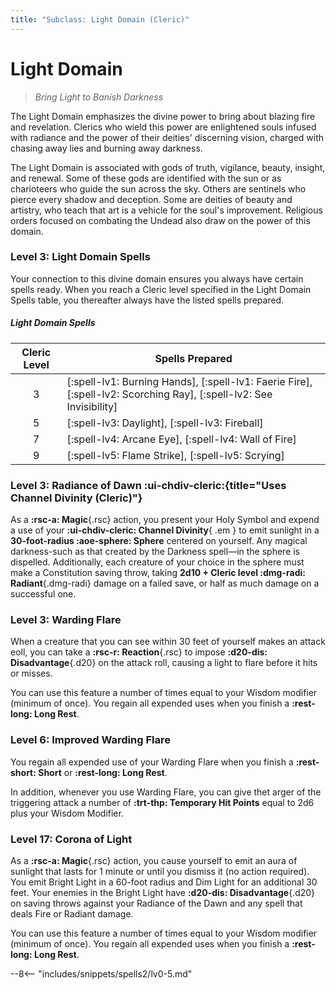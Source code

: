 ```yaml
---
title: "Subclass: Light Domain (Cleric)"
---
```


<p style="display:none">
Bring Light to Banish Darkness
</p>

# Light Domain

> *Bring Light to Banish Darkness*

The Light Domain emphasizes the divine power to bring about blazing fire and revelation. Clerics who wield this power are enlightened souls infused with radiance and the power of their deities' discerning vision, charged with chasing away lies and burning away darkness.

The Light Domain is associated with gods of truth, vigilance, beauty, insight, and renewal. Some of these gods are identified with the sun or as charioteers who guide the sun across the sky. Others are sentinels who pierce every shadow and deception. Some are deities of beauty and artistry, who teach that art is a vehicle for the soul's improvement. Religious orders focused on combating the Undead also draw on the power of this domain.

### Level 3: Light Domain Spells

Your connection to this divine domain ensures you always have certain spells ready. When you reach a Cleric level specified in the Light Domain Spells table, you thereafter always have the listed spells prepared. 

##### Light Domain Spells

| Cleric Level | Spells Prepared |
|:-:|---|
| 3 | [:spell-lv1: Burning Hands], [:spell-lv1: Faerie Fire], [:spell-lv2: Scorching Ray], [:spell-lv2: See Invisibility] |
| 5 | [:spell-lv3: Daylight], [:spell-lv3: Fireball] |
| 7 | [:spell-lv4: Arcane Eye], [:spell-lv4: Wall of Fire] |
| 9 | [:spell-lv5: Flame Strike], [:spell-lv5: Scrying] |


### Level 3: Radiance of Dawn :ui-chdiv-cleric:{title="Uses Channel Divinity (Cleric)"}

As a **:rsc-a: Magic**{.rsc} action, you present your Holy Symbol and expend a use of your **:ui-chdiv-cleric: Channel Divinity**{ .em } to emit sunlight in a **30-foot-radius :aoe-sphere: Sphere** centered on yourself. Any magical darkness-such as that created by the Darkness spell—in the sphere is dispelled. Additionally, each creature of your choice in the sphere must make a Constitution saving throw, taking **2d10 + Cleric level :dmg-radi: Radiant**{.dmg-radi} damage on a failed save, or half as much damage on a successful one.

### Level 3: Warding Flare

When a creature that you can see within 30 feet of yourself makes an attack eoll, you can take a **:rsc-r: Reaction**{.rsc} to impose **:d20-dis: Disadvantage**{.d20} on the attack roll, causing a light to flare before it hits or misses.

You can use this feature a number of times equal to your Wisdom modifier (minimum of once). You regain all expended uses when you finish a **:rest-long: Long Rest**.

### Level 6: Improved Warding Flare

You regain all expended use of your Warding Flare when you finish a **:rest-short: Short** or **:rest-long: Long Rest**.

In addition, whenever you use Warding Flare, you can give thet arger of the triggering attack a number of **:trt-thp: Temporary Hit Points** equal to 2d6 plus your Wisdom Modifier.

### Level 17: Corona of Light

As a **:rsc-a: Magic**{.rsc} action, you cause yourself to emit an aura of sunlight that lasts for 1 minute or until you dismiss it (no action required). You emit Bright Light in a 60-foot radius and Dim Light for an additional 30 feet. Your enemies in the Bright Light have **:d20-dis: Disadvantage**{.d20} on saving throws against your Radiance of the Dawn and any spell that deals Fire or Radiant damage.

You can use this feature a number of times equal to your Wisdom modifier (minimum of once). You regain all expended uses when you finish a **:rest-long: Long Rest**.

--8<-- "includes/snippets/spells2/lv0-5.md"